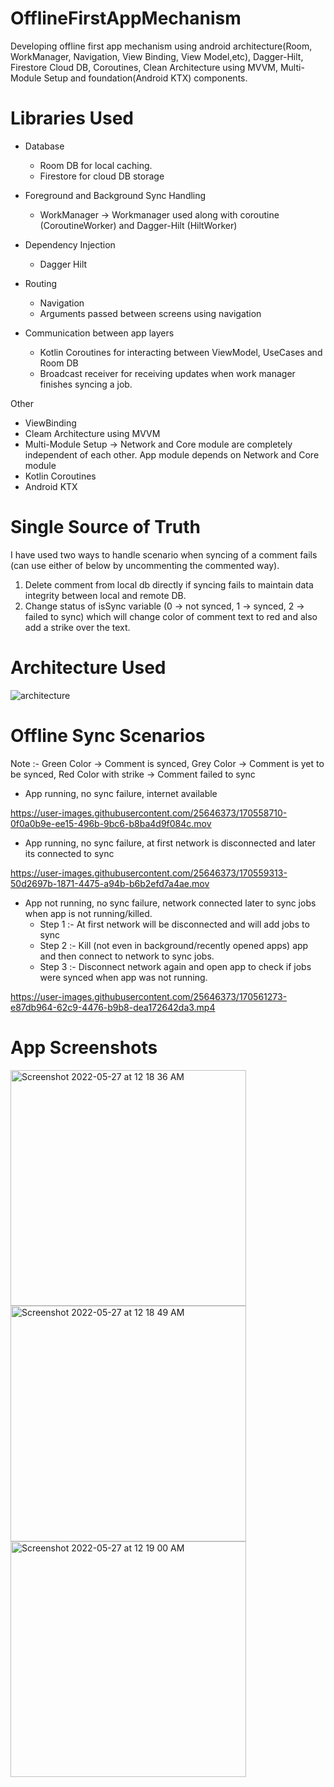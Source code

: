 # OfflineFirstAppMechanism
Developing offline first app mechanism using android architecture(Room, WorkManager, Navigation, View Binding, View Model,etc), Dagger-Hilt, Firestore Cloud DB, Coroutines, Clean Architecture using MVVM, Multi-Module Setup and foundation(Android KTX) components.

# Libraries Used
- Database
  - Room DB for local caching.
  - Firestore for cloud DB storage

- Foreground and Background Sync Handling
  - WorkManager -> Workmanager used along with coroutine (CoroutineWorker) and Dagger-Hilt (HiltWorker)

- Dependency Injection
  - Dagger Hilt

- Routing
  - Navigation
  - Arguments passed between screens using navigation 

- Communication between app layers
  - Kotlin Coroutines for interacting between ViewModel, UseCases and Room DB
  - Broadcast receiver for receiving updates when work manager finishes syncing a job.

Other 
  - ViewBinding
  - Cleam Architecture using MVVM
  - Multi-Module Setup -> Network and Core module are completely independent of each other. App module depends on Network and Core module
  - Kotlin Coroutines
  - Android KTX

# Single Source of Truth
I have used two ways to handle scenario when syncing of a comment fails (can use either of below by uncommenting the commented way).
  1.  Delete comment from local db directly if syncing fails to maintain data integrity between local and remote DB.
  2.  Change status of isSync variable (0 -> not synced, 1 -> synced, 2 -> failed to sync) which will change color of comment text to red and also add a strike over the text.

# Architecture Used 
![architecture](https://user-images.githubusercontent.com/25646373/170555382-58736790-6e58-46c7-96ca-1de20b1b65d8.png)

# Offline Sync Scenarios
Note :- Green Color -> Comment is synced, Grey Color -> Comment is yet to be synced, Red Color with strike -> Comment failed to sync
  - App running, no sync failure, internet available


https://user-images.githubusercontent.com/25646373/170558710-0f0a0b9e-ee15-496b-9bc6-b8ba4d9f084c.mov

  - App running, no sync failure, at first network is disconnected and later its connected to sync


https://user-images.githubusercontent.com/25646373/170559313-50d2697b-1871-4475-a94b-b6b2efd7a4ae.mov

  - App not running, no sync failure, network connected later to sync jobs when app is not running/killed.
    - Step 1 :- At first network will be disconnected and will add jobs to sync 
    - Step 2 :- Kill (not even in background/recently opened apps) app and then connect to network to sync jobs.
    - Step 3 :- Disconnect network again and open app to check if jobs were synced when app was not running.



https://user-images.githubusercontent.com/25646373/170561273-e87db964-62c9-4476-b9b8-dea172642da3.mp4



 










# App Screenshots

<img width="377" alt="Screenshot 2022-05-27 at 12 18 36 AM" src="https://user-images.githubusercontent.com/25646373/170556358-1cbc1767-f8cc-4aca-9405-af0edd09f377.png">
<img width="377" alt="Screenshot 2022-05-27 at 12 18 49 AM" src="https://user-images.githubusercontent.com/25646373/170556397-647f5c2f-060d-4965-9e3a-330b6f11a3ef.png">
<img width="377" alt="Screenshot 2022-05-27 at 12 19 00 AM" src="https://user-images.githubusercontent.com/25646373/170556418-7512e115-5e25-4a6c-a63c-e98eba550a6a.png">


